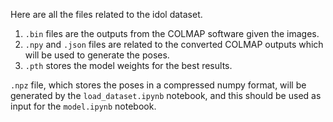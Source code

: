 Here are all the files related to the idol dataset. 

1. `.bin` files are the outputs from the COLMAP software given the images.
2. `.npy` and `.json` files are related to the converted COLMAP outputs which will be used to generate the poses.
3. `.pth` stores the model weights for the best results.

`.npz` file, which stores the poses in a compressed numpy format, will be generated by the `load_dataset.ipynb` notebook, and this should be used as input for the `model.ipynb` notebook.

